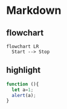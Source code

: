 Markdown
=========

## flowchart

```mermaid
flowchart LR
  Start --> Stop
```

## highlight

```javascript
function (){
  let a=1;
  alert(a);
}
```

